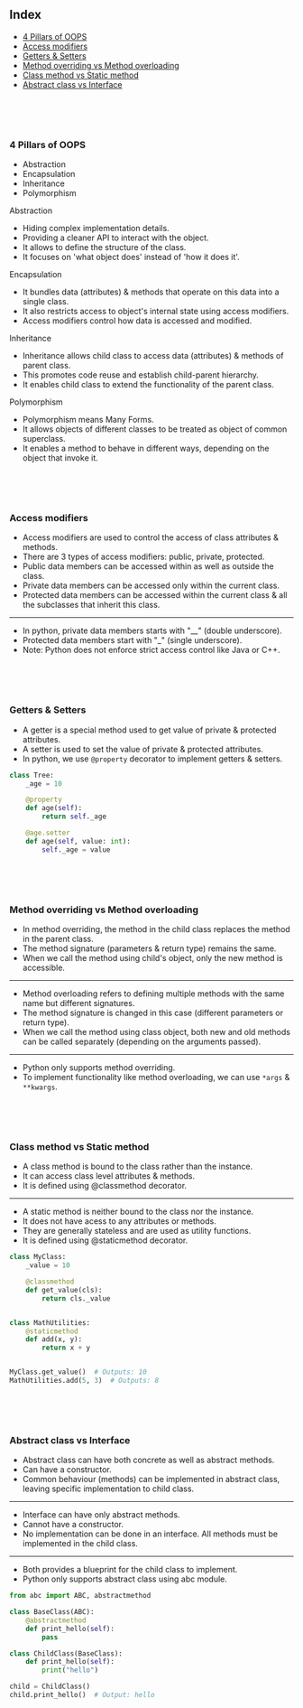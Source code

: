 ## Index
- [4 Pillars of OOPS](#4-pillars-of-oops)
- [Access modifiers](#access-modifiers)
- [Getters & Setters](#getters--setters)
- [Method overriding vs Method overloading](#method-overriding-vs-method-overloading)
- [Class method vs Static method](#class-method-vs-static-method)
- [Abstract class vs Interface](#abstract-class-vs-interface)

<br>
<br>
<br>

### 4 Pillars of OOPS

- Abstraction
- Encapsulation
- Inheritance
- Polymorphism

Abstraction
- Hiding complex implementation details.
- Providing a cleaner API to interact with the object.
- It allows to define the structure of the class.
- It focuses on 'what object does' instead of 'how it does it'.

Encapsulation
- It bundles data (attributes) & methods that operate on this data into a single class.
- It also restricts access to object's internal state using access modifiers.
- Access modifiers control how data is accessed and modified.

Inheritance
- Inheritance allows child class to access data (attributes) & methods of parent class.
- This promotes code reuse and establish child-parent hierarchy.
- It enables child class to extend the functionality of the parent class.

Polymorphism
- Polymorphism means Many Forms.
- It allows objects of different classes to be treated as object of common superclass.
- It enables a method to behave in different ways, depending on the object that invoke it.

<br>
<br>
<br>

### Access modifiers

- Access modifiers are used to control the access of class attributes & methods.
- There are 3 types of access modifiers: public, private, protected.
- Public data members can be accessed within as well as outside the class.
- Private data members can be accessed only within the current class.
- Protected data members can be accessed within the current class & all the subclasses that inherit this class.

---

- In python, private data members starts with "__" (double underscore).
- Protected data members start with "_" (single underscore).
- Note: Python does not enforce strict access control like Java or C++.

<br>
<br>
<br>

### Getters & Setters

- A getter is a special method used to get value of private & protected attributes.
- A setter is used to set the value of private & protected attributes.
- In python, we use `@property` decorator to implement getters & setters.

```python
class Tree:
    _age = 10

    @property
    def age(self):
        return self._age

    @age.setter
    def age(self, value: int):
        self._age = value
```

<br>
<br>
<br>

### Method overriding vs Method overloading

- In method overriding, the method in the child class replaces the method in the parent class.
- The method signature (parameters & return type) remains the same.
- When we call the method using child's object, only the new method is accessible.

---

- Method overloading refers to defining multiple methods with the same name but different signatures.
- The method signature is changed in this case (different parameters or return type).
- When we call the method using class object, both new and old methods can be called separately (depending on the arguments passed).

---

- Python only supports method overriding.
- To implement functionality like method overloading, we can use `*args` & `**kwargs`.

<br>
<br>
<br>

### Class method vs Static method

- A class method is bound to the class rather than the instance.
- It can access class level attributes & methods.
- It is defined using @classmethod decorator.

---

- A static method is neither bound to the class nor the instance.
- It does not have acess to any attributes or methods.
- They are generally stateless and are used as utility functions.
- It is defined using @staticmethod decorator.

```python
class MyClass:
    _value = 10

    @classmethod
    def get_value(cls):
        return cls._value


class MathUtilities:
    @staticmethod
    def add(x, y):
        return x + y


MyClass.get_value()  # Outputs: 10
MathUtilities.add(5, 3)  # Outputs: 8
```

<br>
<br>
<br>

### Abstract class vs Interface

- Abstract class can have both concrete as well as abstract methods.
- Can have a constructor.
- Common behaviour (methods) can be implemented in abstract class, leaving specific implementation to child class.

---

- Interface can have only abstract methods.
- Cannot have a constructor.
- No implementation can be done in an interface. All methods must be implemented in the child class.

---

- Both provides a blueprint for the child class to implement.
- Python only supports abstract class using abc module.

```python
from abc import ABC, abstractmethod

class BaseClass(ABC):
    @abstractmethod
    def print_hello(self):
        pass

class ChildClass(BaseClass):
    def print_hello(self):
        print("hello")

child = ChildClass()
child.print_hello()  # Output: hello
```
